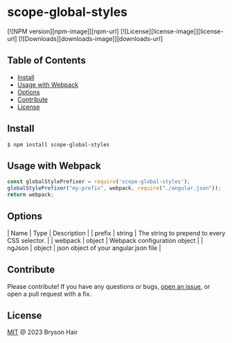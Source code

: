 # scope-global-styles

[![NPM version][npm-image]][npm-url]
[![License][license-image]][license-url]
[![Downloads][downloads-image]][downloads-url]

## Table of Contents

- [Install](#install)
- [Usage with Webpack](#usage-with-webpack)
- [Options](#options)
- [Contribute](#contribute)
- [License](#license)

## Install

```console
$ npm install scope-global-styles
```


## Usage with Webpack
```js
const globalStylePrefixer = require('scope-global-styles');
globalStylePrefixer("my-prefix", webpack, require("./angular.json"));
return webpack;
```

## Options

| Name | Type | Description |
| prefix | string | The string to prepend to every CSS selector. |
| webpack | object | Webpack configuration object |
| ngJson | object | json object of your angular.json file |

## Contribute

Please contribute! If you have any questions or bugs, [open an issue](https://github.com/bh3605/scope-global-styles/issues/new), or open a pull request with a fix.


## License
[MIT](LICENSE) @ 2023 Bryson Hair